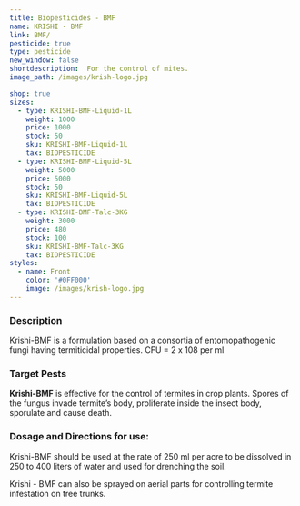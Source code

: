```yaml
---
title: Biopesticides - BMF
name: KRISHI - BMF
link: BMF/
pesticide: true
type: pesticide
new_window: false
shortdescription:  For the control of mites.
image_path: /images/krish-logo.jpg

shop: true
sizes:
  - type: KRISHI-BMF-Liquid-1L
    weight: 1000
    price: 1000
    stock: 50
    sku: KRISHI-BMF-Liquid-1L
    tax: BIOPESTICIDE
  - type: KRISHI-BMF-Liquid-5L
    weight: 5000
    price: 5000
    stock: 50
    sku: KRISHI-BMF-Liquid-5L
    tax: BIOPESTICIDE
  - type: KRISHI-BMF-Talc-3KG
    weight: 3000
    price: 480
    stock: 100
    sku: KRISHI-BMF-Talc-3KG
    tax: BIOPESTICIDE
styles:
  - name: Front
    color: '#0FF000'
    image: /images/krish-logo.jpg
---
```

### Description
Krishi-BMF is a formulation based on a consortia of entomopathogenic fungi having termiticidal properties.  CFU = 2 x 108 per ml

### Target Pests
**Krishi-BMF** is effective for the control of termites in crop plants. Spores of the
fungus invade termite’s body,  proliferate inside the insect body, sporulate and cause death.

### Dosage and Directions for use:
Krishi-BMF should be used at the rate of 250 ml per acre to
be dissolved in 250 to 400 liters of water and used for drenching the soil.

Krishi - BMF can also be sprayed on aerial parts for controlling termite infestation on tree trunks.
